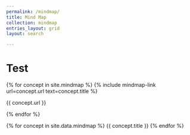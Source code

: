 ```yaml
---
permalink: /mindmap/
title: Mind Map
collection: mindmap
entries_layout: grid
layout: search

---
```


# Test

{% for concept in site.mindmap %}
  {% include mindmap-link url=concept.url text=concept.title %}

  {{ concept.url }}


{% endfor %}

{% for concept in site.data.mindmap %}
  {{ concept.title }}
{% endfor %}
